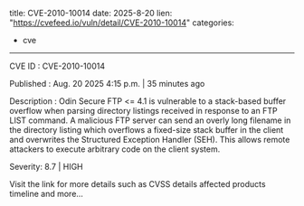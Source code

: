  
title: CVE-2010-10014
date: 2025-8-20
lien: "https://cvefeed.io/vuln/detail/CVE-2010-10014"
categories:
  - cve
---

CVE ID : CVE-2010-10014

Published :  Aug. 20
2025
4:15 p.m. | 35 minutes ago

Description : Odin Secure FTP <= 4.1 is vulnerable to a stack-based buffer overflow when parsing directory listings received in response to an FTP LIST command. A malicious FTP server can send an overly long filename in the directory listing
which overflows a fixed-size stack buffer in the client and overwrites the Structured Exception Handler (SEH). This allows remote attackers to execute arbitrary code on the client system.

Severity: 8.7 | HIGH

Visit the link for more details
such as CVSS details
affected products
timeline
and more...
